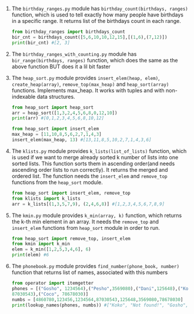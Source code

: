 1. The `birthday_ranges.py` module has `birthday_count(birthdays, ranges)`
   function, which is used to tell exactly how many people have birthdays
   in a specific range.
   It returns list of the birthdays count in each range.
 
   ```python
   from birthday_ranges import birthdays_count
   bir_cnt = birthdays_count([5,6,10,10,12,15],[(1,6),(7,12)])
   print(bir_cnt) #[2, 3]
   ``` 
2. The `birthday_ranges_with_counting.py` module has `bir_range(birthdays, ranges)`
   function, which does the same as the above function BUT does it a lil bit faster

3. The `heap_sort.py` module provides `insert_elem(heap, elem)`, `create_heap(array)`,
   `remove_top(max_heap)` and `heap_sort(array)` functions.
    Implements max_heap.
    It works with tuples and with non-indexable data structures.
    ```python
    from heap_sort import heap_sort
    arr = heap_sort([1,3,2,4,5,6,8,0,12,10])
    print(arr) #[0,1,2,3,4,5,6,8,10,12]
    ``` 
    ```python
    from heap_sort import insert_elem
    max_heap = [11,10,8,5,6,2,7,1,4,3]
    insert_elem(max_heap, 13) #[13,11,8,5,10,2,7,1,4,3,6]
    ```
4.  The `klists.py` module provides `k_lists(list_of_lists)` function, which is used if we want     to merge already sorted k number of lists into one sorted lists. This function sorts
    them in ascending order(and needs ascending order lists to run correctly).
    It returns the merged and ordered list.
    The function needs the `insert_elem` and `remove_top` functions from the `heap_sort`
    module.

    ```python
    from heap_sort import insert_elem, remove_top
    from klists import k_lists
    arr = k_lists[(1,3,5,7,9), (2,4,6,8)] #[1,2,3,4,5,6,7,8,9]
    ``` 

5. The `kmin.py` module provides `k_min(array, k)` function, which returns the k-th min 
   element in an array.
   It needs the `remove_top` and `insert_elem` functions from `heap_sort` module in order to 
   run.

   ```python
   from heap_sort import remove_top, insert_elem
   from kmin import k_min
   elem = k_min([1,2,5,3,4,6], 6)
   print(elem) #6
   ```
6. The `phonebook.py` module provides `find_number(phone_book, number)` function that returns
   list of names, associated with this numbers

   ```python
   from operator import itemgetter
   phones = [("Gosho", 1234564),("Pesho",3569080),("Dani",125648),("Koko", 4860780),("Ivo",
   87030543),("Coco", 78678030)]
   numbs = [4860780,123456,1234564,87030543,125648,3569080,78678030]
   print(lookup_names(phones, numbs)) #["Koko", "Not found!", "Gosho","Ivo", "Not found!","Not found!", "Coco"]
   ```

